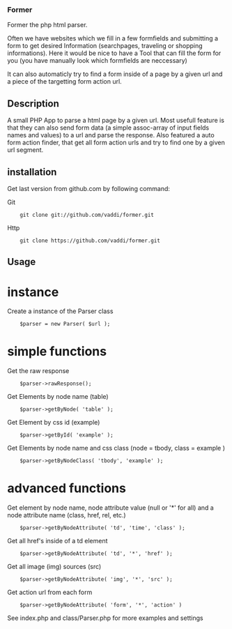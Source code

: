 ### Former ###

Former the php html parser.

Often we have websites which we fill in a few formfields and submitting a form to get desired Information (searchpages, traveling or shopping informations). Here it would be nice to have a Tool that can fill the form for you (you have manually look which formfields are neccessary) 

It can also automaticly try to find a form inside of a page by a given url and a piece of the targetting form action url.

## Description ##

A small PHP App to parse a html page by a given url. Most usefull feature is that they can also send form data (a simple assoc-array of input fields names and values) to a url and parse the response. Also featured a auto form action finder, that get all form action urls and try to find one by a given url segment.


## installation ##

Get last version from github.com by following command:

Git

		git clone git://github.com/vaddi/former.git
		
Http

		git clone https://github.com/vaddi/former.git


## Usage ##

# instance #
Create a instance of the Parser class

		$parser = new Parser( $url );

# simple functions #
Get the raw response

		$parser->rawResponse();

Get Elements by node name (table)

		$parser->getByNode( 'table' );

Get Element by css id (example)

		$parser->getById( 'example' );

Get Elements by node name and css class (node = tbody, class = example )

		$parser->getByNodeClass( 'tbody', 'example' );

# advanced functions #
Get element by node name, node attribute value (null or '*' for all) and a node attribute name (class, href, rel, etc.)

		$parser->getByNodeAttribute( 'td', 'time', 'class' );

Get all href's inside of a td element

		$parser->getByNodeAttribute( 'td', '*', 'href' );

Get all image (img) sources (src)

		$parser->getByNodeAttribute( 'img', '*', 'src' );

Get action url from each form

		$parser->getByNodeAttribute( 'form', '*', 'action' )

See index.php and class/Parser.php for more examples and settings


